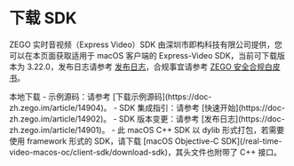 # 下载 SDK

ZEGO 实时音视频（Express Video）SDK 由深圳市即构科技有限公司提供，您可以在本页面获取适用于 macOS 客户端的 Express-Video SDK，当前可下载版本为 3.22.0，发布日志请参考 [发布日志](https://doc-zh.zego.im/article/14901)，合规事宜请参考 [ZEGO 安全合规白皮书](/policies-and-agreements/zego-security-and-compliance-white-paper)。

<Card title="Express-Video SDK v3.22.0" href="https://artifact-sdk.zego.im/rtc/ZegoExpressVideo/mac/ZegoExpressVideo-mac-shared-cpp.zip" target="_blank">
本地下载
</Card>
<Note title="说明">
- 示例源码：请参考 [下载示例源码](https://doc-zh.zego.im/article/14904)。
- SDK 集成指引：请参考 [快速开始](https://doc-zh.zego.im/article/14902)。
- SDK 版本变更：请参考 [发布日志](https://doc-zh.zego.im/article/14901)。
- 此 macOS C++ SDK 以 dylib 形式打包，若需要使用 framework 形式的 SDK，请下载 [macOS Objective-C SDK](/real-time-video-macos-oc/client-sdk/download-sdk)，其头文件也附带了 C++ 接口。

</Note>




<Content />

